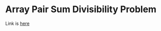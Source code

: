 # Array Pair Sum Divisibility Problem
Link is [here](https://practice.geeksforgeeks.org/problems/array-pair-sum-divisibility-problem/0)